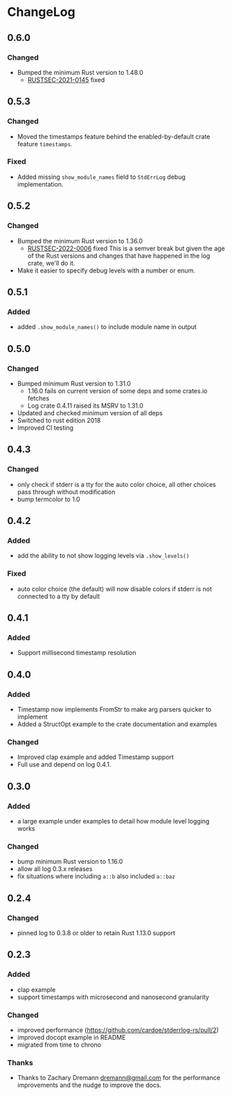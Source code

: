 # ChangeLog

## 0.6.0
### Changed
- Bumped the minimum Rust version to 1.48.0
  * [RUSTSEC-2021-0145](https://rustsec.org/advisories/RUSTSEC-2021-0145) fixed

## 0.5.3
### Changed
- Moved the timestamps feature behind the enabled-by-default crate feature `timestamps`.

### Fixed
- Added missing `show_module_names` field to `StdErrLog` debug implementation.

## 0.5.2
### Changed
- Bumped the minimum Rust version to 1.36.0
  * [RUSTSEC-2022-0006](https://rustsec.org/advisories/RUSTSEC-2022-0006.html) fixed
  This is a semver break but given the age of the Rust versions and changes that have
  happened in the log crate, we'll do it.
- Make it easier to specify debug levels with a number or enum.

## 0.5.1
### Added
- added `.show_module_names()` to include module name in output

## 0.5.0
### Changed
- Bumped minimum Rust version to 1.31.0
  * 1.16.0 fails on current version of some deps and some crates.io fetches
  * Log crate 0.4.11 raised its MSRV to 1.31.0
- Updated and checked minimum version of all deps
- Switched to rust edition 2018
- Improved CI testing

## 0.4.3

### Changed
- only check if stderr is a tty for the auto color choice, all other
  choices pass through without modification
- bump termcolor to 1.0

## 0.4.2
### Added
- add the ability to not show logging levels via `.show_levels()`

### Fixed
- auto color choice (the default) will now disable colors if stderr
  is not connected to a tty by default

## 0.4.1

### Added

- Support millisecond timestamp resolution

## 0.4.0

### Added

- Timestamp now implements FromStr to make arg parsers quicker to implement
- Added a StructOpt example to the crate documentation and examples

### Changed

- Improved clap example and added Timestamp support
- Full use and depend on log 0.4.1.

## 0.3.0

### Added

- a large example under examples to detail how module level logging
  works

### Changed

- bump minimum Rust version to 1.16.0
- allow all log 0.3.x releases
- fix situations where including `a::b` also included `a::baz`

## 0.2.4

### Changed

- pinned log to 0.3.8 or older to retain Rust 1.13.0 support

## 0.2.3

### Added

- clap example
- support timestamps with microsecond and nanosecond granularity

### Changed

- improved performance (https://github.com/cardoe/stderrlog-rs/pull/2)
- improved docopt example in README
- migrated from time to chrono

### Thanks

- Thanks to Zachary Dremann <dremann@gmail.com> for the performance
  improvements and the nudge to improve the docs.
